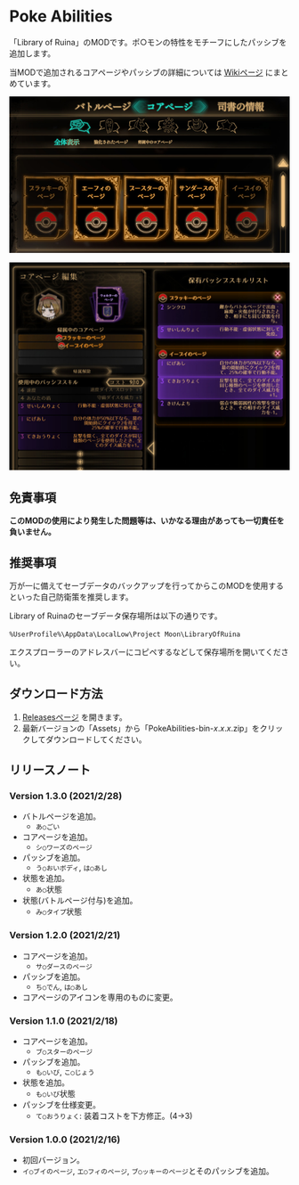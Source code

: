 # Poke Abilities

「Library of Ruina」のMODです。ポ○モンの特性をモチーフにしたパッシブを追加します。

当MODで追加されるコアページやパッシブの詳細については [Wikiページ](https://github.com/TanaUmbreon/PokeAbilities/wiki) にまとめています。

![画面サンプル1](https://raw.githubusercontent.com/TanaUmbreon/PokeAbilities/images/image1-r2.jpg)

![画面サンプル2](https://raw.githubusercontent.com/TanaUmbreon/PokeAbilities/images/image2-r2.jpg)

## 免責事項

**このMODの使用により発生した問題等は、いかなる理由があっても一切責任を負いません。**

## 推奨事項

万が一に備えてセーブデータのバックアップを行ってからこのMODを使用するといった自己防衛策を推奨します。

Library of Ruinaのセーブデータ保存場所は以下の通りです。

`%UserProfile%\AppData\LocalLow\Project Moon\LibraryOfRuina`

エクスプローラーのアドレスバーにコピペするなどして保存場所を開いてください。

## ダウンロード方法

1. [Releasesページ](https://github.com/TanaUmbreon/PokeAbilities/releases) を開きます。
2. 最新バージョンの「Assets」から「PokeAbilities-bin-*x*.*x*.*x*.zip」をクリックしてダウンロードしてください。

## リリースノート

### Version 1.3.0 (2021/2/28)

- バトルページを追加。
  - `あ○ごい`
- コアページを追加。
  - `シ○ワーズのページ`
- パッシブを追加。
  - `う○おいボディ`, `は○あし`
- 状態を追加。
  - `あ○`状態
- 状態(バトルページ付与)を追加。
  -  `み○タイプ`状態

### Version 1.2.0 (2021/2/21)

- コアページを追加。
  - `サ○ダースのページ`
- パッシブを追加。
  - `ち○でん`, `は○あし`
- コアページのアイコンを専用のものに変更。

### Version 1.1.0 (2021/2/18)

- コアページを追加。
  - `ブ○スターのページ`
- パッシブを追加。
  - `も○いび`, `こ○じょう`
- 状態を追加。
  - `も○いび`状態
- パッシブを仕様変更。
  - `て○おうりょく`: 装着コストを下方修正。(4→3)

### Version 1.0.0 (2021/2/16)

- 初回バージョン。
- `イ○ブイのページ`, `エ○フィのページ`, `ブ○ッキーのページ`とそのパッシブを追加。
